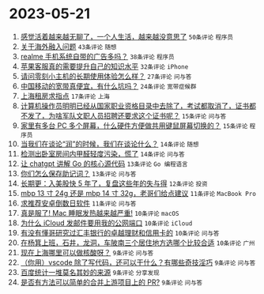 # 2023-05-21

1. [感觉活着越来越无聊了，一个人生活，越来越没意思了](https://www.v2ex.com/t/941697) `50条评论` `程序员`
1. [关于海外融入问题](https://www.v2ex.com/t/941654) `43条评论` `随想`
1. [realme 手机系统自带的广告多吗？](https://www.v2ex.com/t/941638) `38条评论` `程序员`
1. [苹果客服真的需要提升自己的知识水平](https://www.v2ex.com/t/941680) `32条评论` `iPhone`
1. [请问零刻小主机的长期使用体验怎么样？](https://www.v2ex.com/t/941632) `27条评论` `问与答`
1. [中国移动的宽带真便宜，有什么坑吗？](https://www.v2ex.com/t/941695) `24条评论` `宽带症候群`
1. [上海租房求指点](https://www.v2ex.com/t/941669) `17条评论` `上海`
1. [计算机操作员明明已经从国家职业资格目录中去除了，考试都取消了，证书都不发了，为啥军队文职人员招聘还要求这个证书呢？](https://www.v2ex.com/t/941682) `15条评论` `问与答`
1. [家里有多台 PC 多个屏幕，什么硬件方便做共用键鼠屏幕切换的？](https://www.v2ex.com/t/941633) `15条评论` `程序员`
1. [当我们在谈论“润”的时候，我们在谈论什么？](https://www.v2ex.com/t/941704) `14条评论` `随想`
1. [检测出卧室房间内甲醛轻度污染，慌了](https://www.v2ex.com/t/941672) `14条评论` `问与答`
1. [让 chatgpt 讲解 Go 的核心源代码](https://www.v2ex.com/t/941688) `13条评论` `Go 编程语言`
1. [你们怎么保存助记词？](https://www.v2ex.com/t/941664) `13条评论` `问与答`
1. [长期更：入美股快 5 年了，复盘这些年的失与得](https://www.v2ex.com/t/941650) `12条评论` `投资`
1. [mbp 13 寸 24g 还是 mbp 14 寸 32g，老哥们给点建议](https://www.v2ex.com/t/941710) `11条评论` `MacBook Pro`
1. [求推荐安卓倒数日软件](https://www.v2ex.com/t/941653) `11条评论` `问与答`
1. [真是服了! Mac 睡眠发热越来越严重!](https://www.v2ex.com/t/941694) `10条评论` `macOS`
1. [为什么 iCloud 发邮件要用我的公网端口](https://www.v2ex.com/t/941670) `10条评论` `iCloud`
1. [有没有懂哥研究过汇丰银行的卓越理财和信用卡的](https://www.v2ex.com/t/941667) `10条评论` `问与答`
1. [在杨箕上班，石井，龙洞，车陂南三个居住地方选哪个比较合适](https://www.v2ex.com/t/941631) `10条评论` `广州`
1. [现在上海哪里可以做核酸呀？](https://www.v2ex.com/t/941679) `9条评论` `问与答`
1. [（你用）vscode 除了写代码，还可以干什么？有哪些奇技淫巧](https://www.v2ex.com/t/941668) `9条评论` `问与答`
1. [百度统计一堆莫名其妙的来源](https://www.v2ex.com/t/941657) `9条评论` `分享发现`
1. [是否有方法可以简单的合并上游项目上的 PR?](https://www.v2ex.com/t/941637) `9条评论` `问与答`
